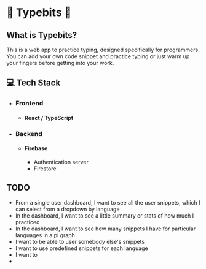 # 👾 Typebits 👾

## What is Typebits?
This is a web app to practice typing, designed specifically for programmers.
You can add your own code snippet and practice typing or just warm up your fingers before getting into your work.

## 💻 Tech Stack
- ### Frontend
  - #### React / TypeScript

- ### Backend
  - #### Firebase
    - Authentication server
    - Firestore
 
 
 ## TODO
 - From a single user dashboard, I want to see all the user snippets, which I can select from a dropdown by language
 - In the dashboard, I want to see a little summary or stats of how much I practiced
 - In the dashboard, I want to see how many snippets I have for particular languages in a pi graph
 - I want to be able to user somebody else's snippets
 - I want to use predefined snippets for each language
 - I want to 
 - 
